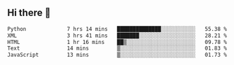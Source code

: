 ## Hi there 👋

<!--
**alihaqberdi/alihaqberdi** is a ✨ _special_ ✨ repository because its `README.md` (this file) appears on your GitHub profile.

Here are some ideas to get you started:

- 🔭 I’m currently working on ...
- 🌱 I’m currently learning ...
- 👯 I’m looking to collaborate on ...
- 🤔 I’m looking for help with ...
- 💬 Ask me about ...
- 📫 How to reach me: ...
- 😄 Pronouns: ...
- ⚡ Fun fact: ...
-->

<!--START_SECTION:waka-->

```txt
Python             7 hrs 14 mins   ██████████████░░░░░░░░░░░   55.38 %
XML                3 hrs 41 mins   ███████░░░░░░░░░░░░░░░░░░   28.21 %
HTML               1 hr 16 mins    ██▒░░░░░░░░░░░░░░░░░░░░░░   09.78 %
Text               14 mins         ▒░░░░░░░░░░░░░░░░░░░░░░░░   01.83 %
JavaScript         13 mins         ▒░░░░░░░░░░░░░░░░░░░░░░░░   01.73 %
```

<!--END_SECTION:waka-->
